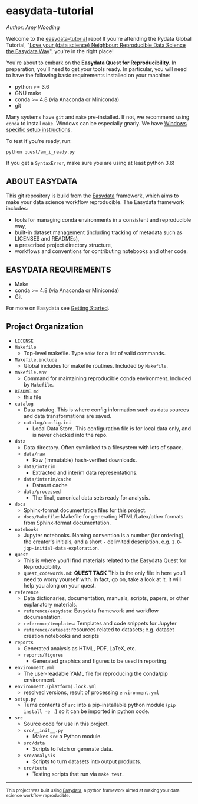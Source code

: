 easydata-tutorial
==============================
_Author: Amy Wooding_

Welcome to the [easydata-tutorial] repo! If you're attending the Pydata Global Tutorial, "[Love your (data science) Neighbour: Reproducible Data Science the Easydata Way][pydata-global-talk]", you're in the right place!

You're about to embark on the **Easydata Quest for Reproducibility**. In preparation, you'll need to get your tools ready. In particular, you will need to have the following basic requirements installed on your machine:
* python >= 3.6
* GNU make
* conda >= 4.8 (via Anaconda or Miniconda)
* git

Many systems have `git` and `make` pre-installed. If not, we recommend using `conda` to install `make`. Windows can be especially gnarly. We have [Windows specific setup instructions](reference/easydata/windows-install.md).

To test if you're ready, run:
```
python quest/am_i_ready.py
```

If you get a `SyntaxError`, make sure you are using at least python 3.6!


[easydata-tutorial]: https://github.com/acwooding/easydata-tutorial/
[pydata-global-talk]: https://pydata.org/global2021/schedule/presentation/99/love-your-data-scientist-neighbour-reproducible-data-science-the-easydata-way/


ABOUT EASYDATA
--------------
This git repository is build from the [Easydata](https://github.com/hackalog/easydata) framework, which aims to make
your data science workflow reproducible. The Easydata framework includes:

* tools for managing conda environments in a consistent and reproducible way,
* built-in dataset management (including tracking of metadata such as LICENSES and READMEs),
* a prescribed project directory structure,
* workflows and conventions for contributing notebooks and other code.

EASYDATA REQUIREMENTS
------------
* Make
* conda >= 4.8 (via Anaconda or Miniconda)
* Git

For more on Easydata see [Getting Started](reference/easydata/getting-started.md).


Project Organization
------------
* `LICENSE`
* `Makefile`
    * Top-level makefile. Type `make` for a list of valid commands.
* `Makefile.include`
    * Global includes for makefile routines. Included by `Makefile`.
* `Makefile.env`
    * Command for maintaining reproducible conda environment. Included by `Makefile`.
* `README.md`
    * this file
* `catalog`
  * Data catalog. This is where config information such as data sources
    and data transformations are saved.
  * `catalog/config.ini`
     * Local Data Store. This configuration file is for local data only, and is never checked into the repo.
* `data`
    * Data directory. Often symlinked to a filesystem with lots of space.
    * `data/raw`
        * Raw (immutable) hash-verified downloads.
    * `data/interim`
        * Extracted and interim data representations.
    * `data/interim/cache`
        * Dataset cache
    * `data/processed`
        * The final, canonical data sets ready for analysis.
* `docs`
    * Sphinx-format documentation files for this project.
    * `docs/Makefile`: Makefile for generating HTML/Latex/other formats from Sphinx-format documentation.
* `notebooks`
    *  Jupyter notebooks. Naming convention is a number (for ordering),
    the creator's initials, and a short `-` delimited description,
    e.g. `1.0-jqp-initial-data-exploration`.
* `quest`
    * This is where you'll find materials related to the Easydata Quest for Reproducibility.
    * `quest_codewords.md`: **QUEST TASK** This is the only file in here you'll need to worry yourself with. In fact, go on, take a look at it. It will help you along on your quest.
* `reference`
    * Data dictionaries, documentation, manuals, scripts, papers, or other explanatory materials.
    * `reference/easydata`: Easydata framework and workflow documentation.
    * `reference/templates`: Templates and code snippets for Jupyter
    * `reference/dataset`: resources related to datasets; e.g. dataset creation notebooks and scripts
* `reports`
    * Generated analysis as HTML, PDF, LaTeX, etc.
    * `reports/figures`
        * Generated graphics and figures to be used in reporting.
* `environment.yml`
    * The user-readable YAML file for reproducing the conda/pip environment.
* `environment.(platform).lock.yml`
    * resolved versions, result of processing `environment.yml`
* `setup.py`
    * Turns contents of `src` into a
    pip-installable python module  (`pip install -e .`) so it can be
    imported in python code.
* `src`
    * Source code for use in this project.
    * `src/__init__.py`
        * Makes `src` a Python module.
    * `src/data`
        * Scripts to fetch or generate data.
    * `src/analysis`
        * Scripts to turn datasets into output products.
    * `src/tests`
        * Testing scripts that run via `make test`.

--------

<p><small>This project was built using <a target="_blank" href="https://github.com/hackalog/easydata">Easydata</a>, a python framework aimed at making your data science workflow reproducible.</small></p>
